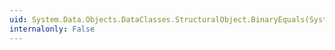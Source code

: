 ```yaml
---
uid: System.Data.Objects.DataClasses.StructuralObject.BinaryEquals(System.Byte[],System.Byte[])
internalonly: False
---
```

